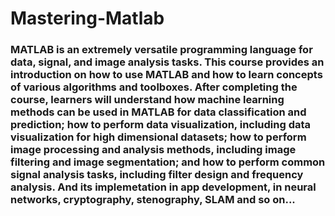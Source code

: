 # Mastering-Matlab
###  MATLAB is an extremely versatile programming language for data, signal, and image analysis tasks. This course provides an introduction on how to use MATLAB and how to learn concepts of various algorithms and toolboxes. After completing the course, learners will understand how machine learning methods can be used in MATLAB for data classification and prediction; how to perform data visualization, including data visualization for high dimensional datasets; how to perform image processing and analysis methods, including image filtering and image segmentation; and how to perform common signal analysis tasks, including filter design and frequency analysis. And its implemetation in app development, in neural networks, cryptography, stenography, SLAM and so on...
